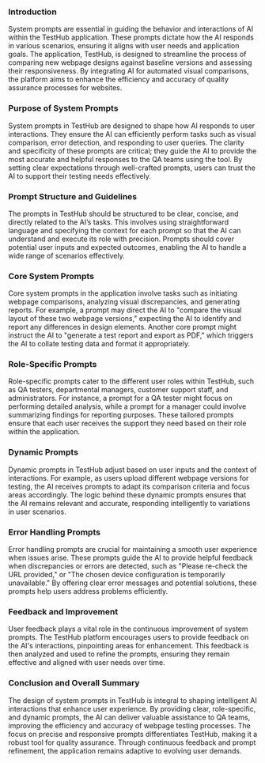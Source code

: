 ### Introduction

System prompts are essential in guiding the behavior and interactions of AI within the TestHub application. These prompts dictate how the AI responds in various scenarios, ensuring it aligns with user needs and application goals. The application, TestHub, is designed to streamline the process of comparing new webpage designs against baseline versions and assessing their responsiveness. By integrating AI for automated visual comparisons, the platform aims to enhance the efficiency and accuracy of quality assurance processes for websites.

### Purpose of System Prompts

System prompts in TestHub are designed to shape how AI responds to user interactions. They ensure the AI can efficiently perform tasks such as visual comparison, error detection, and responding to user queries. The clarity and specificity of these prompts are critical; they guide the AI to provide the most accurate and helpful responses to the QA teams using the tool. By setting clear expectations through well-crafted prompts, users can trust the AI to support their testing needs effectively.

### Prompt Structure and Guidelines

The prompts in TestHub should be structured to be clear, concise, and directly related to the AI’s tasks. This involves using straightforward language and specifying the context for each prompt so that the AI can understand and execute its role with precision. Prompts should cover potential user inputs and expected outcomes, enabling the AI to handle a wide range of scenarios effectively.

### Core System Prompts

Core system prompts in the application involve tasks such as initiating webpage comparisons, analyzing visual discrepancies, and generating reports. For example, a prompt may direct the AI to "compare the visual layout of these two webpage versions," expecting the AI to identify and report any differences in design elements. Another core prompt might instruct the AI to "generate a test report and export as PDF," which triggers the AI to collate testing data and format it appropriately.

### Role-Specific Prompts

Role-specific prompts cater to the different user roles within TestHub, such as QA testers, departmental managers, customer support staff, and administrators. For instance, a prompt for a QA tester might focus on performing detailed analysis, while a prompt for a manager could involve summarizing findings for reporting purposes. These tailored prompts ensure that each user receives the support they need based on their role within the application.

### Dynamic Prompts

Dynamic prompts in TestHub adjust based on user inputs and the context of interactions. For example, as users upload different webpage versions for testing, the AI receives prompts to adapt its comparison criteria and focus areas accordingly. The logic behind these dynamic prompts ensures that the AI remains relevant and accurate, responding intelligently to variations in user scenarios.

### Error Handling Prompts

Error handling prompts are crucial for maintaining a smooth user experience when issues arise. These prompts guide the AI to provide helpful feedback when discrepancies or errors are detected, such as "Please re-check the URL provided," or "The chosen device configuration is temporarily unavailable." By offering clear error messages and potential solutions, these prompts help users address problems efficiently.

### Feedback and Improvement

User feedback plays a vital role in the continuous improvement of system prompts. The TestHub platform encourages users to provide feedback on the AI's interactions, pinpointing areas for enhancement. This feedback is then analyzed and used to refine the prompts, ensuring they remain effective and aligned with user needs over time.

### Conclusion and Overall Summary

The design of system prompts in TestHub is integral to shaping intelligent AI interactions that enhance user experience. By providing clear, role-specific, and dynamic prompts, the AI can deliver valuable assistance to QA teams, improving the efficiency and accuracy of webpage testing processes. The focus on precise and responsive prompts differentiates TestHub, making it a robust tool for quality assurance. Through continuous feedback and prompt refinement, the application remains adaptive to evolving user demands.
